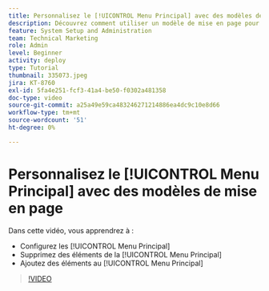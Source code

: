 ```yaml
---
title: Personnalisez le [!UICONTROL Menu Principal] avec des modèles de mise en page
description: Découvrez comment utiliser un modèle de mise en page pour personnaliser le [!UICONTROL Menu Principal].
feature: System Setup and Administration
team: Technical Marketing
role: Admin
level: Beginner
activity: deploy
type: Tutorial
thumbnail: 335073.jpeg
jira: KT-8760
exl-id: 5fa4e251-fcf3-41a4-be50-f0302a481358
doc-type: video
source-git-commit: a25a49e59ca483246271214886ea4dc9c10e8d66
workflow-type: tm+mt
source-wordcount: '51'
ht-degree: 0%

---
```


# Personnalisez le [!UICONTROL Menu Principal] avec des modèles de mise en page

Dans cette vidéo, vous apprendrez à :

* Configurez les [!UICONTROL Menu Principal]
* Supprimez des éléments de la [!UICONTROL Menu Principal]
* Ajoutez des éléments au [!UICONTROL Menu Principal]


>[!VIDEO](https://video.tv.adobe.com/v/335073/?quality=12&learn=on)
